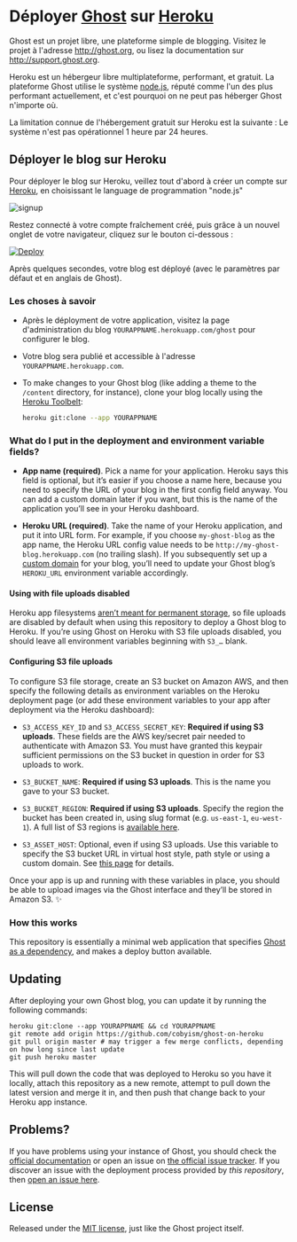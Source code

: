 #  Déployer [Ghost](https://github.com/TryGhost/Ghost) sur [Heroku](http://heroku.com)

Ghost est un projet libre, une plateforme simple de blogging. Visitez le projet à l'adresse <http://ghost.org>, ou lisez la documentation sur <http://support.ghost.org>.

Heroku est un hébergeur libre multiplateforme, performant, et gratuit. La plateforme Ghost utilise le système [node.js](https://nodejs.org/en/), réputé comme l'un des plus performant actuellement, et c'est pourquoi on ne peut pas héberger Ghost n'importe où.

La limitation connue de l'hébergement gratuit sur Heroku est la suivante : Le système n'est pas opérationnel 1 heure par 24 heures.


## Déployer le blog sur Heroku

Pour déployer le blog sur Heroku, veillez tout d'abord à créer un compte sur [Heroku](http://heroku.com), en choisissant le language de programmation "node.js"

![signup](http://jr0cket.co.uk/heroku-workshop/images/heroku-signup-form.png)

Restez connecté à votre compte fraîchement créé, puis grâce à un nouvel onglet de votre navigateur, cliquez sur le bouton ci-dessous : 


[![Deploy](https://www.herokucdn.com/deploy/button.svg)](https://heroku.com/deploy?template=https://github.com/bleucobalt/ghost-on-heroku)

Après quelques secondes, votre blog est déployé (avec le paramètres par défaut et en anglais de Ghost).

### Les choses à savoir

- Après le déployment de votre application, visitez la page d'administration du blog `YOURAPPNAME.herokuapp.com/ghost` pour configurer le blog.

- Votre blog sera publié et accessible à l'adresse `YOURAPPNAME.herokuapp.com`.

- To make changes to your Ghost blog (like adding a theme to the `/content` directory, for instance), clone your blog locally using the [Heroku Toolbelt](https://toolbelt.heroku.com/):

  ```sh
  heroku git:clone --app YOURAPPNAME
  ```

### What do I put in the deployment and environment variable fields?

- **App name (required)**. Pick a name for your application. Heroku says this field is optional, but it’s easier if you choose a name here, because you need to specify the URL of your blog in the first config field anyway. You can add a custom domain later if you want, but this is the name of the application you’ll see in your Heroku dashboard.

- **Heroku URL (required)**. Take the name of your Heroku application, and put it into URL form. For example, if you choose `my-ghost-blog` as the app name, the Heroku URL config value needs to be `http://my-ghost-blog.herokuapp.com` (no trailing slash). If you subsequently set up a [custom domain](https://devcenter.heroku.com/articles/custom-domains) for your blog, you’ll need to update your Ghost blog’s `HEROKU_URL` environment variable accordingly.

#### Using with file uploads disabled

Heroku app filesystems [aren’t meant for permanent storage](https://devcenter.heroku.com/articles/dynos#ephemeral-filesystem), so file uploads are disabled by default when using this repository to deploy a Ghost blog to Heroku. If you’re using Ghost on Heroku with S3 file uploads disabled, you should leave all environment variables beginning with `S3_…` blank.

#### Configuring S3 file uploads

To configure S3 file storage, create an S3 bucket on Amazon AWS, and then specify the following details as environment variables on the Heroku deployment page (or add these environment variables to your app after deployment via the Heroku dashboard):

- `S3_ACCESS_KEY_ID` and `S3_ACCESS_SECRET_KEY`: **Required if using S3 uploads**. These fields are the AWS key/secret pair needed to authenticate with Amazon S3. You must have granted this keypair sufficient permissions on the S3 bucket in question in order for S3 uploads to work.

- `S3_BUCKET_NAME`: **Required if using S3 uploads**. This is the name you gave to your S3 bucket.

- `S3_BUCKET_REGION`: **Required if using S3 uploads**. Specify the region the bucket has been created in, using slug format (e.g. `us-east-1`, `eu-west-1`). A full list of S3 regions is [available here](http://docs.aws.amazon.com/general/latest/gr/rande.html#s3_region).

- `S3_ASSET_HOST`: Optional, even if using S3 uploads. Use this variable to specify the S3 bucket URL in virtual host style, path style or using a custom domain. See [this page](http://docs.aws.amazon.com/AmazonS3/latest/dev/VirtualHosting.html) for details.

Once your app is up and running with these variables in place, you should be able to upload images via the Ghost interface and they’ll be stored in Amazon S3. :sparkles:

### How this works

This repository is essentially a minimal web application that specifies [Ghost as a dependency](https://github.com/TryGhost/Ghost/wiki/Using-Ghost-as-an-NPM-module), and makes a deploy button available.


## Updating

After deploying your own Ghost blog, you can update it by running the following commands:
```
heroku git:clone --app YOURAPPNAME && cd YOURAPPNAME
git remote add origin https://github.com/cobyism/ghost-on-heroku
git pull origin master # may trigger a few merge conflicts, depending on how long since last update
git push heroku master
```

This will pull down the code that was deployed to Heroku so you have it locally, attach this repository as a new remote, attempt to pull down the latest version and merge it in, and then push that change back to your Heroku app instance.  


## Problems?

If you have problems using your instance of Ghost, you should check the [official documentation](http://support.ghost.org/) or open an issue on [the official issue tracker](https://github.com/TryGhost/Ghost/issues). If you discover an issue with the deployment process provided by *this repository*, then [open an issue here](https://github.com/cobyism/ghost-on-heroku).

## License

Released under the [MIT license](./LICENSE), just like the Ghost project itself.
